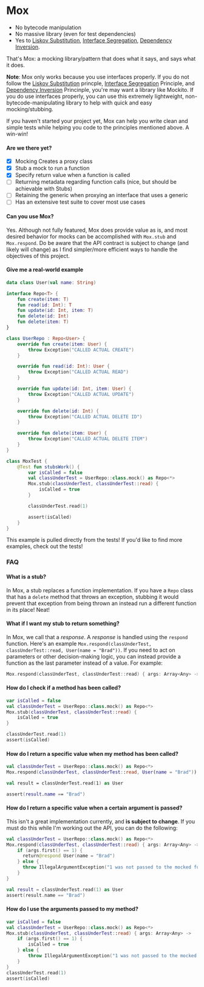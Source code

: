 # Mox
- No bytecode manipulation
- No massive library (even for test dependencies)
- Yes to [Liskov Substitution](http://wiki.c2.com/?LiskovSubstitutionPrinciple), [Interface Segregation](https://en.wikipedia.org/wiki/Interface_segregation_principle), [Dependency Inversion](http://wiki.c2.com/?DependencyInversionPrinciple).

That's Mox: a mocking library/pattern that does what it says, and says what it does.

**Note**: Mox only works because you use interfaces properly. If you do not follow the [Liskov Substitution](http://wiki.c2.com/?LiskovSubstitutionPrinciple) princple, [Interface Segregation](https://en.wikipedia.org/wiki/Interface_segregation_principle) Principle, and [Dependency Inversion](http://wiki.c2.com/?DependencyInversionPrinciple) Princinple, you're may want a library like Mockito. If you do use interfaces properly, you can use this extremely lightweight, non-bytecode-manipulating library to help with quick and easy mocking/stubbing.

If you haven't started your project yet, Mox can help you write clean and simple tests while helping you code to the principles mentioned above. A win-win!

#### Are we there yet?
- [x] Mocking Creates a proxy class
- [x] Stub a mock to run a function
- [x] Specify return value when a function is called
- [ ] Returning metadata regarding function calls (nice, but should be achievable with Stubs)
- [ ] Retaining the generic when proxying an interface that uses a generic
- [ ] Has an extensive test suite to cover most use cases

#### Can you use Mox?
Yes. Although not fully featured, Mox does provide value as is, and most desired behavior for mocks can be accomplished with `Mox.stub` and `Mox.respond`. Do be aware that the API contract is subject to change (and likely will change) as I find simpler/more efficient ways to handle the objectives of this project.

#### Give me a real-world example

```kotlin
data class User(val name: String)

interface Repo<T> {
    fun create(item: T)
    fun read(id: Int): T
    fun update(id: Int, item: T)
    fun delete(id: Int)
    fun delete(item: T)
}

class UserRepo : Repo<User> {
    override fun create(item: User) {
        throw Exception("CALLED ACTUAL CREATE")
    }

    override fun read(id: Int): User {
        throw Exception("CALLED ACTUAL READ")
    }

    override fun update(id: Int, item: User) {
        throw Exception("CALLED ACTUAL UPDATE")
    }

    override fun delete(id: Int) {
        throw Exception("CALLED ACTUAL DELETE ID")
    }

    override fun delete(item: User) {
        throw Exception("CALLED ACTUAL DELETE ITEM")
    }
}

class MoxTest {
    @Test fun stubsWork() {
        var isCalled = false
        val classUnderTest = UserRepo::class.mock() as Repo<*>
        Mox.stub(classUnderTest, classUnderTest::read) {
            isCalled = true
        }

        classUnderTest.read(1)

        assert(isCalled)
    }
}
```

This example is pulled directly from the tests! If you'd like to find more examples, check out the tests!


### FAQ
#### What is a stub?
In Mox, a stub replaces a function implementation. If you have a `Repo` class that has a `delete` method that throws an exception, stubbing it would prevent that exception from being thrown an instead run a different function in its place! Neat!

#### What if I want my stub to return something?
In Mox, we call that a _response_. A _response_ is handled using the `respond` function. Here's an example `Mox.respond(classUnderTest, classUnderTest::read, User(name = "Brad"))`. If you need to act on parameters or other decision-making logic, you can instead provide a function as the last parameter instead of a value. For example:

```kotlin
Mox.respond(classUnderTest, classUnderTest::read) { args: Array<Any> -> User(name = "Brad") }
```
#### How do I check if a method has been called?
```kotlin
var isCalled = false
val classUnderTest = UserRepo::class.mock() as Repo<*>
Mox.stub(classUnderTest, classUnderTest::read) {
    isCalled = true
}

classUnderTest.read(1)
assert(isCalled)
```

#### How do I return a specific value when my method has been called?
```kotlin
val classUnderTest = UserRepo::class.mock() as Repo<*>
Mox.respond(classUnderTest, classUnderTest::read, User(name = "Brad"))

val result = classUnderTest.read(1) as User

assert(result.name == "Brad")
```

#### How do I return a specific value when a certain argument is passed?
This isn't a great implementation currently, and **is subject to change**. If you must do this while I'm working out the API, you can do the following:

```kotlin
val classUnderTest = UserRepo::class.mock() as Repo<*>
Mox.respond(classUnderTest, classUnderTest::read) { args: Array<Any> ->
    if (args.first() == 1) {
      return@respond User(name = "Brad")
    } else {
      throw IllegalArgumentException("1 was not passed to the mocked function")
    }
}

val result = classUnderTest.read(1) as User
assert(result.name == "Brad")
```

#### How do I use the arguments passed to my method?
```kotlin
var isCalled = false
val classUnderTest = UserRepo::class.mock() as Repo<*>
Mox.stub(classUnderTest, classUnderTest::read) { args: Array<Any> ->
    if (args.first() == 1) {
        isCalled = true
    } else {
        throw IllegalArgumentException("1 was not passed to the mocked function")
    }
}
classUnderTest.read(1)
assert(isCalled)
```
